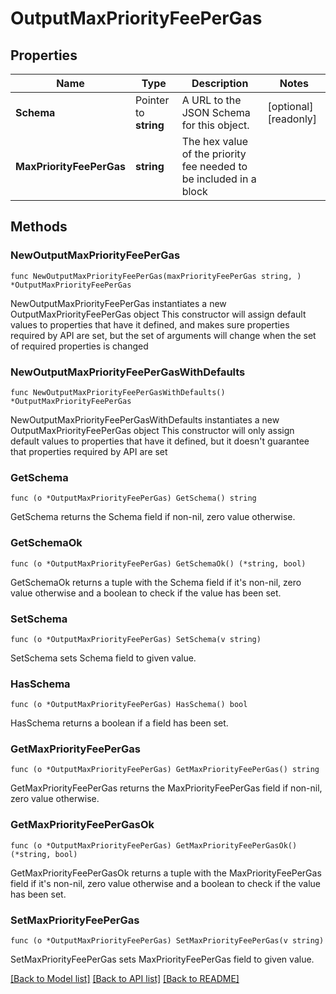 # OutputMaxPriorityFeePerGas

## Properties

Name | Type | Description | Notes
------------ | ------------- | ------------- | -------------
**Schema** | Pointer to **string** | A URL to the JSON Schema for this object. | [optional] [readonly] 
**MaxPriorityFeePerGas** | **string** | The hex value of the priority fee needed to be included in a block | 

## Methods

### NewOutputMaxPriorityFeePerGas

`func NewOutputMaxPriorityFeePerGas(maxPriorityFeePerGas string, ) *OutputMaxPriorityFeePerGas`

NewOutputMaxPriorityFeePerGas instantiates a new OutputMaxPriorityFeePerGas object
This constructor will assign default values to properties that have it defined,
and makes sure properties required by API are set, but the set of arguments
will change when the set of required properties is changed

### NewOutputMaxPriorityFeePerGasWithDefaults

`func NewOutputMaxPriorityFeePerGasWithDefaults() *OutputMaxPriorityFeePerGas`

NewOutputMaxPriorityFeePerGasWithDefaults instantiates a new OutputMaxPriorityFeePerGas object
This constructor will only assign default values to properties that have it defined,
but it doesn't guarantee that properties required by API are set

### GetSchema

`func (o *OutputMaxPriorityFeePerGas) GetSchema() string`

GetSchema returns the Schema field if non-nil, zero value otherwise.

### GetSchemaOk

`func (o *OutputMaxPriorityFeePerGas) GetSchemaOk() (*string, bool)`

GetSchemaOk returns a tuple with the Schema field if it's non-nil, zero value otherwise
and a boolean to check if the value has been set.

### SetSchema

`func (o *OutputMaxPriorityFeePerGas) SetSchema(v string)`

SetSchema sets Schema field to given value.

### HasSchema

`func (o *OutputMaxPriorityFeePerGas) HasSchema() bool`

HasSchema returns a boolean if a field has been set.

### GetMaxPriorityFeePerGas

`func (o *OutputMaxPriorityFeePerGas) GetMaxPriorityFeePerGas() string`

GetMaxPriorityFeePerGas returns the MaxPriorityFeePerGas field if non-nil, zero value otherwise.

### GetMaxPriorityFeePerGasOk

`func (o *OutputMaxPriorityFeePerGas) GetMaxPriorityFeePerGasOk() (*string, bool)`

GetMaxPriorityFeePerGasOk returns a tuple with the MaxPriorityFeePerGas field if it's non-nil, zero value otherwise
and a boolean to check if the value has been set.

### SetMaxPriorityFeePerGas

`func (o *OutputMaxPriorityFeePerGas) SetMaxPriorityFeePerGas(v string)`

SetMaxPriorityFeePerGas sets MaxPriorityFeePerGas field to given value.



[[Back to Model list]](../README.md#documentation-for-models) [[Back to API list]](../README.md#documentation-for-api-endpoints) [[Back to README]](../README.md)


